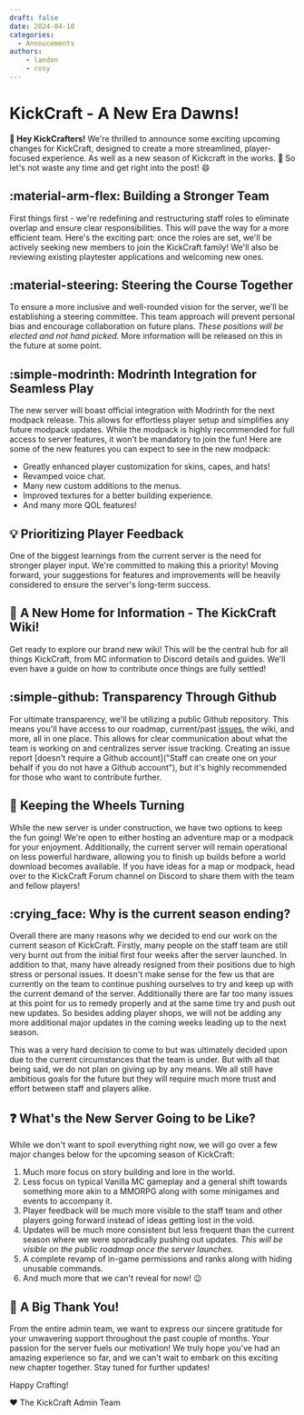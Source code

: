 ```yaml
---
draft: false
date: 2024-04-10
categories:
  - Annoucements
authors:
    - landon
    - rosy
---
```


# KickCraft - A New Era Dawns!

<strong>:wave: Hey KickCrafters!</strong> We're thrilled to announce some exciting upcoming changes for KickCraft, designed to create a more streamlined, player-focused experience. As well as a new season of Kickcraft in the works. :eyes: So let's not waste any time and get right into the post! :smile:
<!-- more -->

## :material-arm-flex: Building a Stronger Team

First things first - we're redefining and restructuring staff roles to eliminate overlap and ensure clear responsibilities. This will pave the way for a more efficient team. Here's the exciting part: once the roles are set, we'll be actively seeking new members to join the KickCraft family! We'll also be reviewing existing playtester applications and welcoming new ones.

## :material-steering: Steering the Course Together

To ensure a more inclusive and well-rounded vision for the server, we'll be establishing a steering committee. This team approach will prevent personal bias and encourage collaboration on future plans. <i>These positions will be elected and not hand picked.</i> More information will be released on this in the future at some point.

## :simple-modrinth: Modrinth Integration for Seamless Play

The new server will boast official integration with Modrinth for the next modpack release. This allows for effortless player setup and simplifies any future modpack updates. While the modpack is highly recommended for full access to server features, it won't be mandatory to join the fun! Here are some of the new features you can expect to see in the new modpack:

- Greatly enhanced player customization for skins, capes, and hats!
- Revamped voice chat.
- Many new custom additions to the menus.
- Improved textures for a better building experience.
- And many more QOL features!

## :bulb: Prioritizing Player Feedback

One of the biggest learnings from the current server is the need for stronger player input. We're committed to making this a priority! Moving forward, your suggestions for features and improvements will be heavily considered to ensure the server's long-term success.

## :book: A New Home for Information - The KickCraft Wiki!

Get ready to explore our brand new wiki! This will be the central hub for all things KickCraft, from MC information to Discord details and guides. We'll even have a guide on how to contribute once things are fully settled!

## :simple-github: Transparency Through Github

For ultimate transparency, we'll be utilizing a public Github repository. This means you'll have access to our roadmap, current/past [issues](https://github.com/KickCraft/KickCraft/issues "Github Issues"), the wiki, and more, all in one place. This allows for clear communication about what the team is working on and centralizes server issue tracking. Creating an issue report [doesn't require a Github account]("Staff can create one on your behalf if you do not have a Github account"), but it's highly recommended for those who want to contribute further.

## :wheel: Keeping the Wheels Turning

While the new server is under construction, we have two options to keep the fun going! We're open to either hosting an adventure map or a modpack for your enjoyment. Additionally, the current server will remain operational on less powerful hardware, allowing you to finish up builds before a world download becomes available. If you have ideas for a map or modpack, head over to the KickCraft Forum channel on Discord to share them with the team and fellow players!

## :crying_face: Why is the current season ending?

Overall there are many reasons why we decided to end our work on the current season of KickCraft. Firstly, many people on the staff team are still very burnt out from the initial first four weeks after the server launched. In addition to that, many have already resigned from their positions due to high stress or personal issues. It doesn't make sense for the few us that are currently on the team to continue pushing ourselves to try and keep up with the current demand of the server. Additionally there are far too many issues at this point for us to remedy properly and at the same time try and push out new updates. So besides adding player shops, we will not be adding any more additional major updates in the coming weeks leading up to the next season.

This was a very hard decision to come to but was ultimately decided upon due to the current circumstances that the team is under. But with all that being said, we do not plan on giving up by any means. We all still have ambitious goals for the future but they will require much more trust and effort between staff and players alike.

## :question: What's the New Server Going to be Like?

While we don't want to spoil everything right now, we will go over a few major changes below for the upcoming season of KickCraft:

1. Much more focus on story building and lore in the world.
2. Less focus on typical Vanilla MC gameplay and a general shift towards something more akin to a MMORPG along with some minigames and events to accompany it.
3. Player feedback will be much more visible to the staff team and other players going forward instead of ideas getting lost in the void.
4. Updates will be much more consistent but less frequent than the current season where we were sporadically pushing out updates. <i>This will be visible on the public roadmap once the server launches.</i>
5. A complete revamp of in-game permissions and ranks along with hiding unusable commands.
6. And much more that we can't reveal for now! :wink:

## :clap: A Big Thank You!

From the entire admin team, we want to express our sincere gratitude for your unwavering support throughout the past couple of months. Your passion for the server fuels our motivation! We truly hope you've had an amazing experience so far, and we can't wait to embark on this exciting new chapter together. Stay tuned for further updates!

Happy Crafting!

:heart: The KickCraft Admin Team